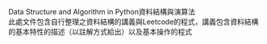 Data Structure and Algorithm in Python資料結構與演算法  
此處文件包含自行整理之資料結構的講義與Leetcode的程式，講義包含資料結構的基本特性的描述（以註解方式給出）以及基本操作的程式  

